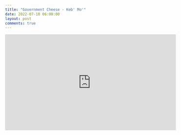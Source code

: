 ```yaml
---
title: "Government Cheese - Keb' Mo'"
date: 2022-07-18 06:00:00
layout: post
comments: true
---
```



<iframe width="560" height="315" src="https://www.youtube.com/embed/8bfylWs3bsE" title="YouTube video player" frameborder="0" allow="accelerometer; autoplay; clipboard-write; encrypted-media; gyroscope; picture-in-picture" allowfullscreen></iframe>




